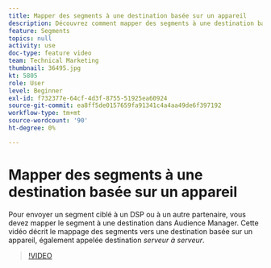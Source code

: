 ```yaml
---
title: Mapper des segments à une destination basée sur un appareil
description: Découvrez comment mapper des segments à une destination basée sur un appareil, également appelée destination _serveur à serveur_. Pour envoyer un segment ciblé à un DSP ou à un autre partenaire, vous devez mapper le segment à une destination dans Audience Manager.
feature: Segments
topics: null
activity: use
doc-type: feature video
team: Technical Marketing
thumbnail: 36495.jpg
kt: 5805
role: User
level: Beginner
exl-id: f732377e-64cf-4d3f-8755-51925ea60924
source-git-commit: ea8ff5de0157659fa91341c4a4aa49de6f397192
workflow-type: tm+mt
source-wordcount: '90'
ht-degree: 0%

---
```


# Mapper des segments à une destination basée sur un appareil

Pour envoyer un segment ciblé à un DSP ou à un autre partenaire, vous devez mapper le segment à une destination dans Audience Manager. Cette vidéo décrit le mappage des segments vers une destination basée sur un appareil, également appelée destination _serveur à serveur_.

>[!VIDEO](https://video.tv.adobe.com/v/41304/?quality=12&learn=on&captions=fre_fr)
